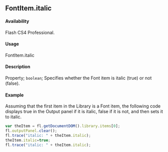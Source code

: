 ## FontItem.italic

#### Availability

Flash CS4 Professional.

#### Usage

FontItem.italic

#### Description

Property; `boolean`; Specifies whether the Font item is italic (true) or not (false).

#### Example

Assuming that the first item in the Library is a Font item, the following code displays true in the Output panel if it is
italic, false if it is not, and then sets it to italic.

```javascript
var theItem = fl.getDocumentDOM().library.items[0];
fl.outputPanel.clear();
fl.trace("italic: " + theItem.italic);
theItem.italic=true;
fl.trace("italic: " + theItem.italic);
```
